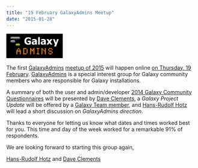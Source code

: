 ```yaml
---
title: "19 February GalaxyAdmins Meetup"
date: "2015-01-28"
---
```


<div class='left'><a href='/src/community/galaxy-admins/meetups/2015-02-19/index.md'><img src="/src/images/logos/GalaxyAdmins.png" alt="GalaxyAdmins meetup February 19" width="150" /></a></div>

The first [GalaxyAdmins](/src/community/galaxy-admins/index.md) [meetup of 2015](/src/community/galaxy-admins/meetups/2015-02-19/index.md) will happen online [on Thursday, 19 February](http://bit.ly/1yZJSkN).  [GalaxyAdmins](/src/community/galaxy-admins/index.md) is a special interest group for Galaxy community members who are responsible for Galaxy installations.

A summary of both the user and admin/developer [2014 Galaxy Community Questionnaires](/src/news/2014-questionnaire/index.md) will be presented by [Dave Clements](/src/people/dave-clements/index.md), a *Galaxy Project Update* will be offered by a [Galaxy Team member](/src/galaxy-team/index.md), and   [Hans-Rudolf Hotz](/src/people/hansrudolf-hotz/index.md) will lead a short discussion on *GalaxyAdmins direction*.

Thanks to everyone for letting us know what dates and times worked best for you.  This time and day of the week worked for a remarkable 91% of respondents.

We are looking forward to starting this group again,

[Hans-Rudolf Hotz](/src/people/hansrudolf-hotz/index.md) and [Dave Clements](/src/people/dave-clements/index.md)
